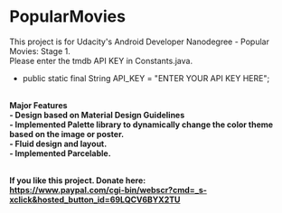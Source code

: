 # PopularMovies
This project is for Udacity's Android Developer Nanodegree - Popular Movies: Stage 1.<br>
Please enter the tmdb API KEY in Constants.java. <br>
- public static final String API_KEY = "ENTER YOUR API KEY HERE"; <br>
<br>
<b>Major Features<b><br>
- Design based on Material Design Guidelines<br>
- Implemented Palette library to dynamically change the color theme based on the image or poster.<br>
- Fluid design and layout.<br>
- Implemented Parcelable.<br>
<br>

If you like this project. Donate here: <br>
https://www.paypal.com/cgi-bin/webscr?cmd=_s-xclick&hosted_button_id=69LQCV6BYX2TU
